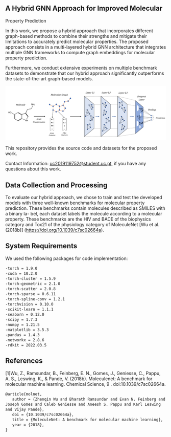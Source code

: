 ## A Hybrid GNN Approach for Improved Molecular
Property Prediction


In this work, we propose a hybrid approach that incorporates different graph-based methods to combine their strengths and mitigate their limitations to accurately predict molecular properties. The proposed approach consists in a multi-layered hybrid GNN architecture that integrates multiple GNN frameworks to compute graph embeddings for molecular property prediction. 

Furthermore, we conduct extensive experiments on multiple benchmark datasets to demonstrate that our hybrid approach significantly outperforms the state-of-the-art graph-based models.

![ScreenShot](Figures/Model_Architecture.png?raw=true)

This repository provides the source code and datasets for the proposed work.

Contact Information: uc2019119752@student.uc.pt, if you have any questions about this work.


## Data Collection and Processing

To evaluate our hybrid approach, we chose to train and test the developed
models with three well-known benchmarks for molecular property prediction.
These benchmarks contain molecules described as SMILES with a binary la-
bel, each dataset labels the molecule according to a molecular property. These benchmarks are the HIV and BACE of the biophysics category and Tox21 of the physiology category of MoleculeNet [Wu et al. (2018b)] (https://doi.org/10.1039/c7sc02664a).


## System Requirements

We used the following packages for code implementation:

```
-torch = 1.9.0
-cuda = 10.2.0
-torch-cluster = 1.5.9
-torch-geometric = 2.1.0
-torch-scatter = 2.0.8
-torch-sparse = 0.6.11
-torch-spline-conv = 1.2.1
-torchvision = 0.10.0
-scikit-learn = 1.1.1
-seaborn = 0.12.0
-scipy = 1.7.3
-numpy = 1.21.5
-matplotlib = 3.5.3
-pandas = 1.4.3
-networkx = 2.8.6
-rdkit = 2022.03.5
```


## References

[1]Wu, Z., Ramsundar, B., Feinberg, E. N., Gomes, J., Geniesse, C., Pappu, A. S., Leswing, K., & Pande, V. (2018b). Moleculenet: A benchmark for molecular machine learning. Chemical Science, 9 . doi:10.1039/c7sc02664a.

```
@article{molnet,
   author = {Zhenqin Wu and Bharath Ramsundar and Evan N. Feinberg and Joseph Gomes and Caleb Geniesse and Aneesh S. Pappu and Karl Leswing and Vijay Pande},
   doi = {10.1039/c7sc02664a},
   title = {MoleculeNet: A benchmark for molecular machine learning},
   year = {2018},
}
```
